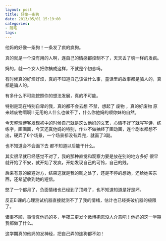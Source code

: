 ```yaml
---
layout: post
title: 好像一条狗
date: 2013/05/01 15:19:00
categories: 
- 随笔
tags: 
---
```


他妈的好像一条狗！一条发了疯的疯狗。

真的就是一个没有用的人啊，连自己的情感都控制不了，天天丢了魂一样的发疯。

妈的，就一个女人把你搞成这样，不就是个初恋吗。

有时候真的好烦好烦，真的不知道自己该做什么事，童话里的故事都是骗人的，真都是骗人的。

有多什么不可能按照你的想法发展，真的不可能。

特别是现在特别自卑的我，真的都不会去想 不禁，想起了 废物 ，真的好废物 原来越废物啊啊!! 无用的人什么也做不了，什么你他妈的顺你妹的自然。

今天整理博客发现初中的时候自己就是这么他妈的文艺，心情不好了就写写诗，练练字，画画画，今天还真他妈的特别，作业不做抽经了画动画，连个剧本都想不出，硬弄了6个场景，一个场景都没有弄完，就画了3副。

也不知道会不会画下去 都不知道以后能干什么。

其实很早就已经感觉不对了，我的那种直觉和观察力要是放在别的地方多好 很早就开始了不安，就开始了发疯，开始发现自己的可怜，自己的贱。

后来有意的躲避对方，结果这就是我的贱之处了，还是不停的想她，还给她买东西，还希望收到她的短信。

憋了一个都月了，负面情绪也已经到了顶峰了，也不知道知道是好是坏。

反正EI课的心理测试机器直接就测不了了我的情绪，估计也已经突破机器的极限了。

诸事不顺，事情真他妈的多，半夜三更发个微博抱怨没人介意吧！他妈的这一学期我都做了什么。

这学期真的他妈的发神经，把自己弄的连狗都不如！